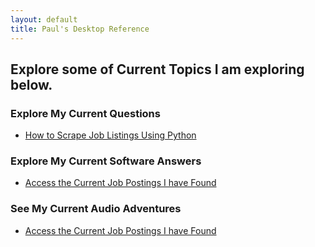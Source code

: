```yaml
---
layout: default
title: Paul's Desktop Reference
---
```


<h2>Explore some of Current Topics I am exploring below.</h2>

<h3>Explore My Current Questions</h3>
<ul>
    <li><a href="howto-jobscrape.html" title="Automating job searches with Python in 2025">How to Scrape Job Listings Using Python</a></li>
</ul>

<h3>Explore My Current Software Answers</h3>
<ul>
    <li><a href="jobscrapes.html" title="Curated job listings scraped programmatically">Access the Current Job Postings I have Found</a></li>
</ul>


<h3>See My Current Audio Adventures</h3>
<ul>
    <li><a href="FFT.html" title="Curated job listings scraped programmatically">Access the Current Job Postings I have Found</a></li>
</ul>
